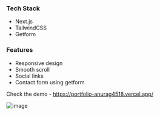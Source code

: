 
<h3>Tech Stack </h3>

- Next.js
- TailwindCSS
- Getform

<h3>Features </h3>

- Responsive design
- Smooth scroll
- Social links 
- Contact form using getform


Check the demo - https://portfolio-anurag4518.vercel.app/

![image](https://user-images.githubusercontent.com/88609461/182448806-175d91fa-3914-417a-b063-e10eb9e6a227.png)
